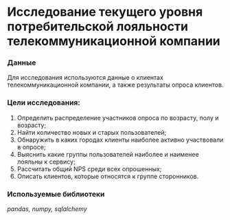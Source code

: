# Исследование текущего уровня потребительской лояльности телекоммуникационной компании

### Данные

Для исследования используются данные о клиентах телекоммуникационной компании, а также результаты опроса клиентов.

### Цели исследования:

1. Определить распределение участников опроса по возрасту, полу и возрасту;
2. Найти количество новых и старых пользователей;
3. Обнаружить в каких городах клиенты наиболее активно участвовали в опросе;
4. Выяснить какие группы пользователей наиболее и наименее лояльны к сервису;
5. Рассчитать общий NPS среди всех опрошенных;
6. Описать клиентов, которые относятся к группе сторонников.

### Используемые библиотеки

*pandas, numpy, sqlalchemy*
